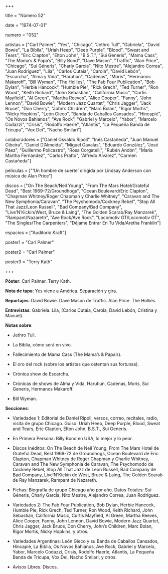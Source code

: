 +++

title = "Número 52"

date = "1974-07-01"

numero = "052"

artistas = ["Carl Palmer", "Yes", "Chicago", "Jethro Tull", "Gabriela", "David Bowie", "La Biblia", "Uriah Heep", "Deep Purple", "Blood", "Sweat and Tears", "Eric Clapton", "Elton John", "B.S.T.", "Sui Generis", "Mama Cass", "The Mama’s & Papa’s", "Billy Bond", "Dave Mason", "Traffic", "Alan Price", "Chicago", "Sui Géneris", "Charly García", "Nito Mestre", "Alejandro Correa", "Juan Rodríguez", "Lila", "Carlos Cutaia", "Carola", "David Lebón", "Escarcha", "Alma y Vida", "Harutiun", "Cadenas", "Moris", "Hermanos Makaroff", "Bill Wyman", "The Hollies", "The Fab Four Publication", "Bob Dylan", "Herbie Hancock", "Humble Pie", "Rick Grech", "Ted Turner", "Ron Wood", "Keith Richard", "John Sebastian", "California Music", "Curtis Mayfield", "Al Green", "Martha Reeves", "Alice Cooper", "Fanny", "John Lennon", "David Bowie", "Modern Jazz Quartet", "Chris Jagger", "Jack Bruce", "Don Cherry", "John’s Children", "Marc Bolan", "Rigor Mortis", "Nicky Hopkins", "León Gieco", "Banda de Caballos Cansados", "Hincapié", "Os Novos Bahianos", "Ave Rock", "Gabriel y Marcelo", "Yabor", "Marcelo Codazzi", "Crisis", "Rodolfo Haerle", "Atlantis", "La Pequeña Banda de Tricupa", "Vox Dei", "Nacho Smilari"]

colaboradores = ["Daniel Osvaldo Ripoll", "Inés Castañeda", "Juan Manuel Cibeira", "Daniel D’Almeida", "Miguel Gavalas", "Eduardo González", "José Páez", "Guillermo Policastro", "Rosa Corgatelli", "Rubén Andón", "María Martha Fernández", "Carlos Pratto", "Alfredo Álvarez", "Carmen Castañeda"]

peliculas = ["‘Un hombre de suerte’ dirigida por Lindsay Anderson con música de Alan Price"]

discos = ["On The Beach/Neil Young", "From The Mars Hotel/Grateful Dead", "Best 1969-72/Groundhogs", "Ocean Boulevard/Eric Clapton", "Chapman Whitney/Roger Chapman y Charlie Whitney", "Caravan and The New Symphonia/Caravan", "The Psychomodo/Cockney Rebel", "Stop All That Jazz/Leon Russell", "Bad Company/Bad Company", "Live’N’Kickin/West, Bruce & Laing", "The Golden Scarab/Ray Manzarek", "Rampant/Nazareth", "Ave Rock/Ave Rock", "Locomotiv GT/Locomotiv GT", "The Singles/The Carpenters", "Déjame Entrar En Tu Vida/Aretha Franklin"]

espacios = ["Auditorio Kraft"]

poster1 = "Carl Palmer"

poster2 = "Carl Palmer"

poster3 = "Terry Kath"

+++

**Póster**: Carl Palmer. Terry Kath.

**Nota de tapa**: Yes viene a América. Separación y gira.

**Reportajes**: David Bowie. Dave Mason de Traffic. Alan Price. The Hollies. 

**Entrevistas**: Gabriela. Lila, (Carlos Cutaia, Carola, David Lebón, Cristina y Manuel).

**Notas sobre**:

- Jethro Tull. 

- La Biblia, cómo será en vivo.

- Fallecimiento de Mama Cass (The Mama’s & Papa’s). 

- El oro del rock (sobre los artistas que ostentan sus fortunas).

- Crónica show de Escarcha. 

- Crónicas de shows de Alma y Vida, Harutiun, Cadenas, Moris, Sui Generis, Hermanos Makaroff. 

- Bill Wyman.

**Secciones**:

- Variedades 1: Editorial de Daniel Ripoll, versos, correo, recitales, radio, visita de grupo Chicago. 
Guiso: Uriah Heep, Deep Purple, Blood, Sweat and Tears, Eric Clapton, Elton John, B.S.T., Sui Generis. 

- En Primera Persona: Billy Bond en USA, lo mejor y lo peor. 

- Discos Inéditos: On The Beach de Neil Young, From The Mars Hotel de Grateful Dead, Best 1969-72 de Groundhogs, Ocean Boulevard de Eric Clapton, Chapman Whitney de Roger Chapman y Charlie Whitney, Caravan and The New Symphonia de Caravan, The Psychomodo de Cockney Rebel, Stop All That Jazz de Leon Russell, Bad Company de Bad Company, Live’N’Kickin de West, Bruce & Laing, The Golden Scarab de Ray Manzarek, Rampant de Nazareth. 

- Fichas: Biografía de grupo Chicago año por año. 
Datos Totales: Sui Géneris, Charly García, Nito Mestre, Alejandro Correa, Juan Rodríguez. 

- Variedades 2: The Fab Four Publication, Bob Dylan, Herbie Hancock, Humble Pie, Rick Grech, Ted Turner, Ron Wood, Keith Richard, John Sebastian, California Music, Curtis Mayfield, Al Green, Martha Reeves, Alice Cooper, Fanny, John Lennon, David Bowie, Modern Jazz Quartet, Chris Jagger, Jack Bruce, Don Cherry, John’s Children, Marc Bolan, Rigor Mortis, Nicky Hopkins, y otros. 

- Variedades Argentinas: León Gieco y su Banda de Caballos Cansados, Hincapié, La Biblia, Os Novos Bahianos, Ave Rock, Gabriel y Marcelo, Yabor, Marcelo Codazzi, Crisis, Rodolfo Haerle, Atlantis, La Pequeña Banda de Tricupa, Vox Dei, Nacho Smilari, y otros.

- Avisos Libres. Discos.
